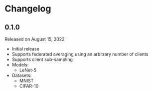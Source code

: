 # Changelog

## 0.1.0

Released on August 15, 2022

- Initial release
- Supports federated averaging using an arbitrary number of clients
- Supports client sub-sampling
- Models:
  - LeNet-5
- Datasets:
  - MNIST
  - CIFAR-10

